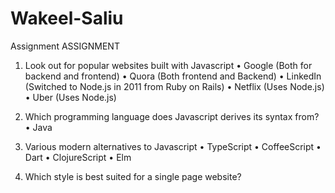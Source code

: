 # Wakeel-Saliu
Assignment
                                                    ASSIGNMENT
1.	Look out for popular websites built with Javascript
•	Google (Both for backend and frontend)
•	Quora (Both frontend and Backend)
•	LinkedIn (Switched to Node.js in 2011 from Ruby on Rails)
•	Netflix (Uses Node.js)
•	Uber (Uses Node.js)

2.	Which programming language does Javascript derives its syntax from?
•	Java

3.	Various modern alternatives to Javascript
•	TypeScript
•	CoffeeScript
•	Dart
•	ClojureScript
•	Elm

4.	Which style is best suited for a single page website?
